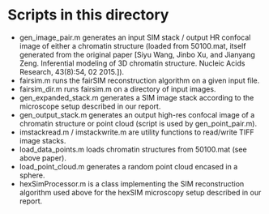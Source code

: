 # Scripts in this directory
* gen_image_pair.m generates an input SIM stack / output HR confocal image of either a chromatin structure (loaded from 50100.mat, itself generated from the original paper [Siyu Wang, Jinbo Xu, and Jianyang Zeng.
Inferential modeling of 3D chromatin structure.
Nucleic Acids Research, 43(8):54, 02 2015.]).
* fairsim.m runs the fairSIM reconstruction algorithm on a given input file.
* fairsim_dir.m runs fairsim.m on a directory of input images.
* gen_expanded_stack.m generates a SIM image stack according to the microscope setup described in our report.
* gen_output_stack.m generates an output high-res confocal image of a chromatin structure or point cloud (script is used by gen_point_pair.m).
* imstackread.m / imstackwrite.m are utility functions to read/write TIFF image stacks.
* load_data_points.m loads chromatin structures from 50100.mat (see above paper).
* load_point_cloud.m generates a random point cloud encased in a sphere.
* hexSimProcessor.m is a class implementing the SIM reconstruction algorithm used above for the hexSIM microscopy setup described in our report.